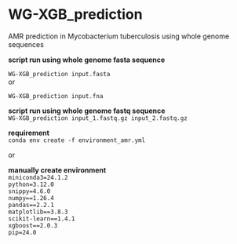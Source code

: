 # WG-XGB_prediction  <br />
AMR prediction in Mycobacterium tuberculosis using whole genome sequences <br />


**script run using whole genome fasta sequence** <br />

```WG-XGB_prediction input.fasta``` <br />
or <br />

```WG-XGB_prediction input.fna ``` <br />

**script run using whole genome fastq sequence**  <br />
```WG-XGB_prediction input_1.fastq.gz input_2.fastq.gz``` <br />

 **requirement**  <br />
```conda env create -f environment_amr.yml``` <br />

 or <br />


**manually create environment** <br />
```miniconda3=24.1.2```  <br />
```python=3.12.0```  <br />
```snippy=4.6.0```  <br />
```numpy==1.26.4```  <br />
```pandas==2.2.1```  <br />
```matplotlib==3.8.3```  <br />
```scikit-learn==1.4.1```  <br />
```xgboost==2.0.3 ```  <br />
```pip=24.0```  <br />



